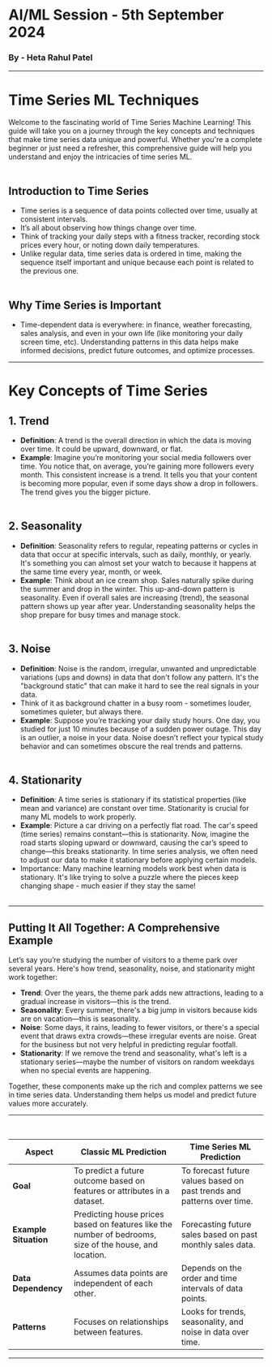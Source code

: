 # AI/ML Session - 5th September 2024
### By - Heta Rahul Patel
---
# Time Series ML Techniques
Welcome to the fascinating world of Time Series Machine Learning! 
This guide will take you on a journey through the key concepts and techniques that make time series data unique and powerful. Whether you're a complete beginner or just need a refresher, this comprehensive guide will help you understand and enjoy the intricacies of time series ML.
<br><br>
## Introduction to Time Series
- Time series is a sequence of data points collected over time, usually at consistent intervals.
- It’s all about observing how things change over time.
- Think of tracking your daily steps with a fitness tracker, recording stock prices every hour, or noting down daily temperatures.
- Unlike regular data, time series data is ordered in time, making the sequence itself important and unique because each point is related to the previous one.
<br><br>
## Why Time Series is Important
- Time-dependent data is everywhere: in finance, weather forecasting, sales analysis, and even in your own life (like monitoring your daily screen time, etc). Understanding patterns in this data helps make informed decisions, predict future outcomes, and optimize processes.
---
# Key Concepts of Time Series
## 1. Trend
- **Definition**: A trend is the overall direction in which the data is moving over time. It could be upward, downward, or flat.
- **Example**: Imagine you’re monitoring your social media followers over time. You notice that, on average, you’re gaining more followers every month. This consistent increase is a trend. It tells you that your content is becoming more popular, even if some days show a drop in followers. The trend gives you the bigger picture.
<br><br>
## 2. Seasonality
- **Definition**: Seasonality refers to regular, repeating patterns or cycles in data that occur at specific intervals, such as daily, monthly, or yearly. It's something you can almost set your watch to because it happens at the same time every year, month, or week.
- **Example**: Think about an ice cream shop. Sales naturally spike during the summer and drop in the winter. This up-and-down pattern is seasonality. Even if overall sales are increasing (trend), the seasonal pattern shows up year after year. Understanding seasonality helps the shop prepare for busy times and manage stock.
<br><br>
## 3. Noise
- **Definition**: Noise is the random, irregular, unwanted and unpredictable variations (ups and downs) in data that don't follow any pattern. It's the "background static" that can make it hard to see the real signals in your data.
- Think of it as background chatter in a busy room - sometimes louder, sometimes quieter, but always there.
- **Example**: Suppose you’re tracking your daily study hours. One day, you studied for just 10 minutes because of a sudden power outage. This day is an outlier, a noise in your data. Noise doesn’t reflect your typical study behavior and can sometimes obscure the real trends and patterns.
<br><br>
## 4. Stationarity
- **Definition**: A time series is stationary if its statistical properties (like mean and variance) are constant over time. Stationarity is crucial for many ML models to work properly.
- **Example**: Picture a car driving on a perfectly flat road. The car's speed (time series) remains constant—this is stationarity. Now, imagine the road starts sloping upward or downward, causing the car’s speed to change—this breaks stationarity. In time series analysis, we often need to adjust our data to make it stationary before applying certain models.
- Importance: Many machine learning models work best when data is stationary. It's like trying to solve a puzzle where the pieces keep changing shape - much easier if they stay the same!
<br><br>
---
## Putting It All Together: A Comprehensive Example

Let’s say you’re studying the number of visitors to a theme park over several years. Here's how trend, seasonality, noise, and stationarity might work together:

- **Trend**: Over the years, the theme park adds new attractions, leading to a gradual increase in visitors—this is the trend.
- **Seasonality**: Every summer, there's a big jump in visitors because kids are on vacation—this is seasonality.
- **Noise**: Some days, it rains, leading to fewer visitors, or there's a special event that draws extra crowds—these irregular events are noise. Great for the business but not very helpful in predicting regular footfall.
- **Stationarity**: If we remove the trend and seasonality, what's left is a stationary series—maybe the number of visitors on random weekdays when no special events are happening.

Together, these components make up the rich and complex patterns we see in time series data. Understanding them helps us model and predict future values more accurately.

---
<br>

| Aspect                | Classic ML Prediction                                      | Time Series ML Prediction                              |
|-----------------------|-------------------------------------------------------------|--------------------------------------------------------|
| **Goal**        | To predict a future outcome based on features or attributes in a dataset.   | To forecast future values based on past trends and patterns over time.   |
| **Example Situation** | Predicting house prices based on features like the number of bedrooms, size of the house, and location. | Forecasting future sales based on past monthly sales data. |
| **Data Dependency**   | Assumes data points are independent of each other.         | Depends on the order and time intervals of data points. |
| **Patterns**          | Focuses on relationships between features.                | Looks for trends, seasonality, and noise in data over time. |

---

